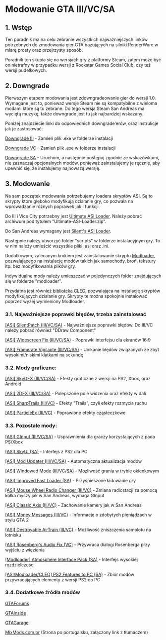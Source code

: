 # Modowanie GTA III/VC/SA

## 1. Wstęp

Ten poradnik ma na celu zebranie wszystkich najważniejszych linków potrzebnych do zmodowania gier GTA bazujących na silniki RenderWare w miarę prosty oraz przejrzysty sposób.

Poradnik ten skupia się na wersjach gry z platformy Steam, zatem może być on nietrafny w przypadku wersji z Rockstar Games Social Club, czy też wersji pudełkowych.
## 2. Downgrade

Pierwszym etapem modowania jest zdowngradeowanie gier do wersji 1.0. Wymagane jest to, ponieważ wersje Steam nie są kompatybilne z wieloma modami które są tu zebrane. Do tego wersja Steam San Andreas ma wyciętą muzykę, także downgrade jest tu jak najbardziej wskazany.

Poniżej znajdziecie linki do odpowiednich downgrade'erów, oraz instrukcje jak je zastosować:

[Downgrade III](exe/gta3.exe?raw=true) - Zamień plik .exe w folderze instalacji

[Downgrade VC](exe/gta-vc.exe?raw=true) - Zamień plik .exe w folderze instalacji

[Downgrade SA](https://services.rockstarnexus.com/sadowngrade/latest.exe) - Uruchom, a następnie postępuj zgodnie ze wskazówkami, nie zaznaczaj opcjonalnych modów, ponieważ zainstalujemy je ręcznie, aby upewnić się, że instalujemy najnowszą wersję.

## 3. Modowanie

Na sam początek modowania potrzebujemy loadera skryptów ASI. Są to skrypty które głęboko modyfikują działanie gry, co pozwala na wprowadzanie różnych poprawek jak i funkcji.

Do III i Vice City potrzebny jest [Ultimate ASI Loader](https://github.com/ThirteenAG/Ultimate-ASI-Loader/releases/). Należy pobrać archiwum pod tytułem "Ultimate-ASI-Loader.zip".

Do San Andreas wymagany jest [Silent's ASI Loader](https://www.gtagarage.com/mods/show.php?id=21709).

Następnie należy utworzyć folder "scripts" w folderze instalacyjnym gry. To w nim należy umieścić wszystkie pliki. asi oraz .ini.

Dodatkowym, zalecanym krokiem jest zainstalowanie skryptu [Modloader](https://github.com/thelink2012/modloader/releases), pozwalającego na instalację modów takich jak samochody, broń, tekstury itp. bez modyfikowania plików gry.

Indywidualne mody należy umieszczać w pojedynczych folder znajdujących się w folderze "modloader".


Przydatna jest również [biblioteka CLEO](https://cleo.li/), pozwalająca na instalację skryptów modyfikujących działanie gry. Skrypty te można spokojnie instalować poprzez wyżej wymieniony Modloader.

### 3.1. Najważniejsze poprawki błędów, trzeba zainstalować

[[ASI] SilentPatch (III/VC/SA)](https://gtaforums.com/topic/669045-silentpatch/) - Najważniejsze poprawki błędów. Do III/VC należy pobrać również "DDraw Component"

[[ASI] Widescreen Fix (III/VC/SA)](https://thirteenag.github.io/wfp) - Poprawki interfejsu dla ekranów 16:9

[[ASI] Framerate Vigilante (III/VC/SA)](https://www.mixmods.com.br/2019/06/framerate-vigilante.html) - Unikanie błędów związanych ze zbyt wysokimi/niskimi klatkami na sekundę

### 3.2. Mody graficzne:

[[ASI] SkyGFX (III/VC/SA)](https://gtaforums.com/topic/750681-skygfx-ps2-xbox-and-mobile-graphics-for-pc/) - Efekty graficzne z wersji na PS2, Xbox, oraz Android

[[ASI] 2DFX (III/VC/SA)](https://thirteenag.github.io/p2dfx) - Polepszone pole widzenia oraz efekty w dali

[[ASI] SharpTrails (III/VC)](https://gtaforums.com/topic/819550-sharptrails/) - Efekty "Trails", czyli efekty rozmycia ruchu

[[ASI] ParticleEx (III/VC)](https://gtaforums.com/topic/913903-particleex/) - Poprawione efekty cząsteczkowe

### 3.3. Pozostałe mody:

[[ASI] GInput (III/VC/SA)](https://gtaforums.com/topic/562765-ginput/) - Usprawnienia dla graczy korzystających z pada PS/Xbox

[[ASI] SkyUI (SA)](https://gtaforums.com/topic/899738-skyui/) - Interfejs z PS2 dla PC

[[ASI] Mod Updater (III/VC/SA)](https://github.com/ThirteenAG/modupdater/releases) - Automatyczna aktualizacja modów

[[ASI] Windowed Mode (III/VC/SA)](https://github.com/ThirteenAG/III.VC.SA.WindowedMode/releases) - Możliwość grania w trybie okienkowym

[[ASI] Improved Fast Loader (SA)](https://gtaforums.com/topic/686694-improved-fast-loader/) - Przyśpieszone ładowanie gry

[[ASI] Mouse Wheel Radio Changer (III/VC)](https://www.gtagarage.com/mods/show.php?id=22492) - Zmiana radiostacji za pomocą kółka myszy jak w San Andreas, wymaga GInput

[[ASI] Classic Axis (III/VC)](https://gtaforums.com/topic/896122-classic-axis-visual-camera-improvements/) - Zachowanie kamery jak w San Andreas

[[ASI] Money Messages (III/VC)](https://www.gtagarage.com/mods/show.php?id=26361) - Informacje o zdobytych pieniądzach w stylu GTA 2

[[ASI] Destroyable AirTrain (III/VC)](https://www.gtagarage.com/mods/show.php?id=26526) - Możliwość zniszczenia samolotu na lotnisku

[[ASI] Rosenberg's Audio Fix (VC)](https://www.gtagarage.com/mods/show.php?id=22234) - Przywraca dialogi Rosenberga przy wyjściu z więzienia

[[Modloader] Atmosphere Interface Pack (SA)](https://sharemods.com/afu7eik3tmzj/Atmosphere_Interface_Pack.7z.html) - Interfejs wysokiej rozdzielczości

[[ASI/Modloader/CLEO] PS2 Features to PC (SA)](https://gtaforums.com/topic/749193-san-andreas-ps2-features-to-pc/) - Zbiór modów przywracających elementy z wersji PS2 do PC

### 3.4. Dodatkowe źródła modów

[GTAForums](https://gtaforums.com/forum/311-mod-showroom/)

[GTAInside](https://gtaforums.com/forum/311-mod-showroom/)

[GTAGarage](https://www.gtagarage.com/mods/index.php) 

[MixMods.com.br](https://translate.google.com/translate?hl=&sl=pt&tl=en&u=https%3A%2F%2Fwww.mixmods.com.br%2F) (Strona po portugalsku, załączony link z tłumaczem)
